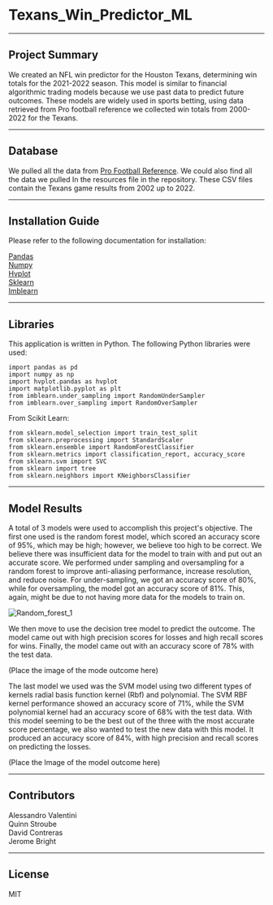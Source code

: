 # Texans_Win_Predictor_ML
---
## Project Summary
We created an NFL win predictor for the Houston Texans, determining win totals for the 2021-2022 season. This model is similar to financial algorithmic trading models because we use past data to predict future outcomes. These models are widely used in sports betting, using data retrieved from Pro football reference we collected win totals from 2000-2022 for the Texans.

---
## Database

We pulled all the data from [Pro Football Reference](https://www.pro-football-reference.com/). We could also find all the data we pulled In the resources file in the repository. These CSV files contain the Texans game results from 2002 up to 2022.

---
## Installation Guide
Please refer to the following documentation for installation:

[Pandas](https://pandas.pydata.org/docs/getting_started/index.html)<br/>
[Numpy](https://numpy.org/doc/)<br/>
[Hvplot](https://hvplot.holoviz.org/)<br/>
[Sklearn](https://scikit-learn.org/stable/install.html)<br/>
[Imblearn](https://imbalanced-learn.org/stable/install.html#getting-started)<br/>

---
## Libraries
This application is written in Python. The following Python libraries were used:
```
import pandas as pd
import numpy as np
import hvplot.pandas as hvplot
import matplotlib.pyplot as plt
from imblearn.under_sampling import RandomUnderSampler
from imblearn.over_sampling import RandomOverSampler
```
From Scikit Learn:
```
from sklearn.model_selection import train_test_split
from sklearn.preprocessing import StandardScaler
from sklearn.ensemble import RandomForestClassifier
from sklearn.metrics import classification_report, accuracy_score
from sklearn.svm import SVC
from sklearn import tree
from sklearn.neighbors import KNeighborsClassifier
```
---
## Model Results

A total of 3 models were used to accomplish this project's objective. The first one used is the random forest model, which scored an accuracy score of 95%, which may be high; however, we believe too high to be correct. We believe there was insufficient data for the model to train with and put out an accurate score. We performed under sampling and oversampling for a random forest to improve anti-aliasing performance, increase resolution, and reduce noise. For under-sampling, we got an accuracy score of 80%, while for oversampling, the model got an accuracy score of 81%. This, again, might be due to not having more data for the models to train on. 

![Random_forest_1](https://user-images.githubusercontent.com/93929576/193492513-82c5d3b3-b6f9-4872-ab86-2570a76f9c03.png)


We then move to use the decision tree model to predict the outcome. The model came out with high precision scores for losses and high recall scores for wins. Finally, the model came out with an accuracy score of 78% with the test data.


(Place the image of the mode outcome here)

The last model we used was the SVM model using two different types of kernels radial basis function kernel (Rbf) and polynomial. The SVM RBF kernel performance showed an accuracy score of 71%, while the SVM polynomial kernel had an accuracy score of 68% with the test data. With this model seeming to be the best out of the three with the most accurate score percentage, we also wanted to test the new data with this model. It produced an accuracy score of 84%, with high precision and recall scores on predicting the losses.


(Place the Image of the model outcome here)



---
## Contributors
Alessandro Valentini<br/>
Quinn Stroube<br/>
David Contreras<br/>
Jerome Bright

---
## License
MIT
